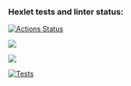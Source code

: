 ### Hexlet tests and linter status:
[![Actions Status](https://github.com/Gexeg/frontend-project-46/actions/workflows/hexlet-check.yml/badge.svg)](https://github.com/Gexeg/frontend-project-46/actions)

<a href="https://codeclimate.com/github/Gexeg/frontend-project-46/maintainability"><img src="https://api.codeclimate.com/v1/badges/a9599d8ff8f154ddd160/maintainability" /></a>

<a href="https://codeclimate.com/github/Gexeg/frontend-project-46/test_coverage"><img src="https://api.codeclimate.com/v1/badges/a9599d8ff8f154ddd160/test_coverage" /></a>

[![Tests](https://github.com/Gexeg/frontend-project-46/actions/workflows/tests.yml/badge.svg)](https://github.com/Gexeg/frontend-project-46/actions/workflows/tests.yml)